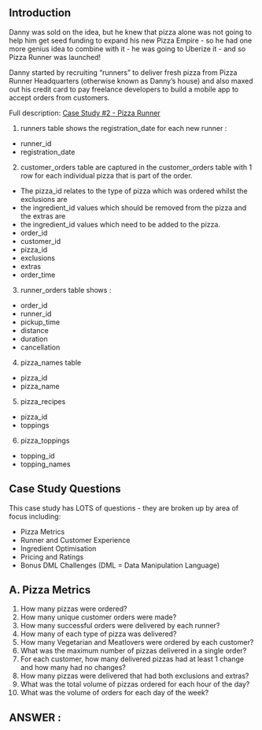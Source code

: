 ## Introduction

Danny was sold on the idea, but he knew that pizza alone was not going to help him get seed funding to expand his new Pizza Empire - so he had one more genius idea to combine with it - he was going to Uberize it - and so Pizza Runner was launched!

Danny started by recruiting “runners” to deliver fresh pizza from Pizza Runner Headquarters (otherwise known as Danny’s house) and also maxed out his credit card to pay freelance developers to build a mobile app to accept orders from customers.

Full description: [Case Study #2 - Pizza Runner ](https://8weeksqlchallenge.com/case-study-2/)

1. runners table shows the registration_date for each new runner :
- runner_id
- registration_date

2. customer_orders table are captured in the customer_orders table with 1 row for each individual pizza that is part of the order.
- The pizza_id relates to the type of pizza which was ordered whilst the exclusions are
- the ingredient_id values which should be removed from the pizza and the extras are
- the ingredient_id values which need to be added to the pizza.
- order_id
- customer_id
- pizza_id
- exclusions
- extras
- order_time

3. runner_orders table shows :
- order_id
- runner_id
- pickup_time
- distance
- duration
- cancellation

4. pizza_names table
- pizza_id
- pizza_name

5. pizza_recipes
- pizza_id
- toppings

6. pizza_toppings
- topping_id
- topping_names


## Case Study Questions

This case study has LOTS of questions - they are broken up by area of focus including:

- Pizza Metrics
- Runner and Customer Experience
- Ingredient Optimisation
- Pricing and Ratings
- Bonus DML Challenges (DML = Data Manipulation Language)

## A. Pizza Metrics

1. How many pizzas were ordered?
2. How many unique customer orders were made?
3. How many successful orders were delivered by each runner?
4. How many of each type of pizza was delivered?
5. How many Vegetarian and Meatlovers were ordered by each customer?
6. What was the maximum number of pizzas delivered in a single order?
7. For each customer, how many delivered pizzas had at least 1 change and how many had no changes?
8. How many pizzas were delivered that had both exclusions and extras?
9. What was the total volume of pizzas ordered for each hour of the day?
10. What was the volume of orders for each day of the week?

## ANSWER :
